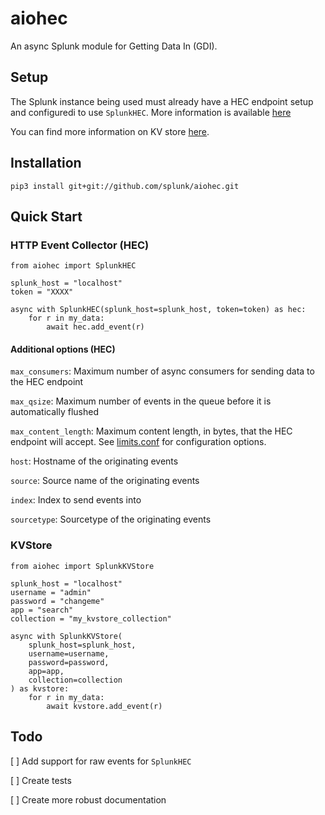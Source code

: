 # aiohec

An async Splunk module for Getting Data In (GDI).


## Setup

The Splunk instance being used must already have a HEC endpoint setup and configuredi to use `SplunkHEC`.
More information is available [here](https://docs.splunk.com/Documentation/Splunk/latest/Data/UsetheHTTPEventCollector)

You can find more information on KV store [here](https://docs.splunk.com/Documentation/Splunk/8.2.1/Admin/AboutKVstore).

## Installation

    pip3 install git+git://github.com/splunk/aiohec.git

## Quick Start

### HTTP Event Collector (HEC)

    from aiohec import SplunkHEC

    splunk_host = "localhost"
    token = "XXXX"

    async with SplunkHEC(splunk_host=splunk_host, token=token) as hec:
        for r in my_data:
            await hec.add_event(r)

#### Additional options (HEC)

`max_consumers`: Maximum number of async consumers for sending data to the HEC endpoint

`max_qsize`: Maximum number of events in the queue before it is automatically flushed

`max_content_length`: Maximum content length, in bytes, that the HEC endpoint will accept. See [limits.conf](https://docs.splunk.com/Documentation/Splunk/latest/Admin/Limitsconf#.5Bhttp_input.5D) for configuration options.

`host`: Hostname of the originating events

`source`: Source name of the originating events

`index`: Index to send events into

`sourcetype`: Sourcetype of the originating events


### KVStore

    from aiohec import SplunkKVStore

    splunk_host = "localhost"
    username = "admin"
    password = "changeme"
    app = "search"
    collection = "my_kvstore_collection"

    async with SplunkKVStore(
        splunk_host=splunk_host, 
        username=username, 
        password=password, 
        app=app, 
        collection=collection
    ) as kvstore:
        for r in my_data:
            await kvstore.add_event(r)


## Todo

[ ] Add support for raw events for `SplunkHEC`

[ ] Create tests

[ ] Create more robust documentation

